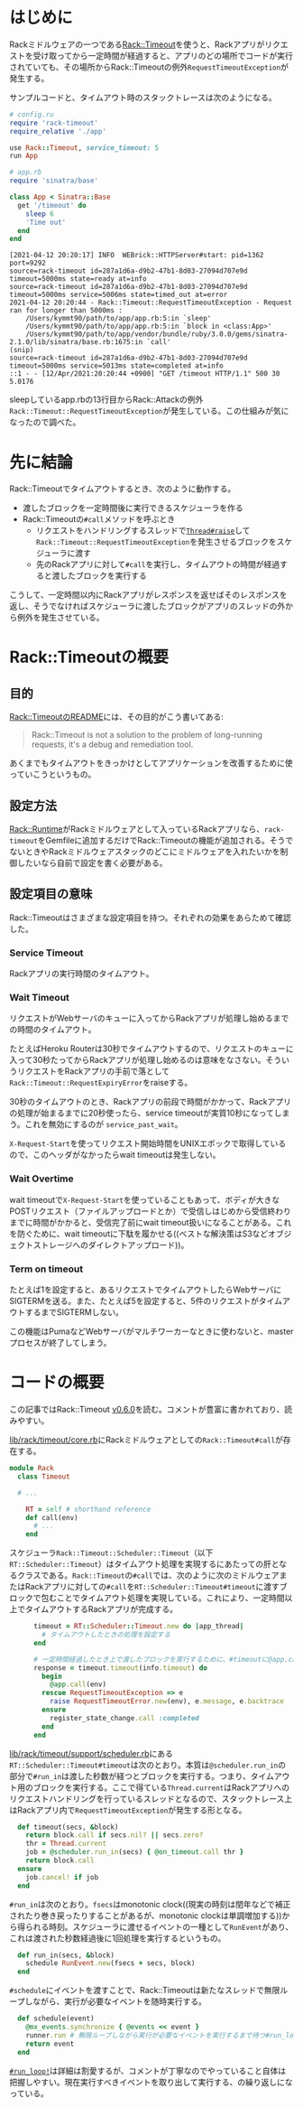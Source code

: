 <!-- Rack::Timeoutによるリクエストタイムアウトの仕組み -->

# はじめに

Rackミドルウェアの一つである[Rack::Timeout](https://github.com/sharpstone/rack-timeout)を使うと、Rackアプリがリクエストを受け取ってから一定時間が経過すると、アプリのどの場所でコードが実行されていても、その場所からRack::Timeoutの例外``RequestTimeoutException``が発生する。

サンプルコードと、タイムアウト時のスタックトレースは次のようになる。

```ruby
# config.ru
require 'rack-timeout'
require_relative './app'

use Rack::Timeout, service_timeout: 5
run App
```

```ruby
# app.rb
require 'sinatra/base'

class App < Sinatra::Base
  get '/timeout' do
    sleep 6
    'Time out'
  end
end
```

```
[2021-04-12 20:20:17] INFO  WEBrick::HTTPServer#start: pid=1362 port=9292
source=rack-timeout id=287a1d6a-d9b2-47b1-8d03-27094d707e9d timeout=5000ms state=ready at=info
source=rack-timeout id=287a1d6a-d9b2-47b1-8d03-27094d707e9d timeout=5000ms service=5006ms state=timed_out at=error
2021-04-12 20:20:44 - Rack::Timeout::RequestTimeoutException - Request ran for longer than 5000ms :
	/Users/kymmt90/path/to/app/app.rb:5:in `sleep'
	/Users/kymmt90/path/to/app/app.rb:5:in `block in <class:App>'
	/Users/kymmt90/path/to/app/vendor/bundle/ruby/3.0.0/gems/sinatra-2.1.0/lib/sinatra/base.rb:1675:in `call'
(snip)
source=rack-timeout id=287a1d6a-d9b2-47b1-8d03-27094d707e9d timeout=5000ms service=5013ms state=completed at=info
::1 - - [12/Apr/2021:20:20:44 +0900] "GET /timeout HTTP/1.1" 500 30 5.0176
```

sleepしているapp.rbの13行目からRack::Attackの例外`Rack::Timeout::RequestTimeoutException`が発生している。この仕組みが気になったので調べた。

# 先に結論

Rack::Timeoutでタイムアウトするとき、次のように動作する。

- 渡したブロックを一定時間後に実行できるスケジューラを作る
- Rack::Timeoutの`#call`メソッドを呼ぶとき
  - リクエストをハンドリングするスレッドで[`Thread#raise`](https://docs.ruby-lang.org/ja/3.0.0/method/Thread/i/raise.html)して`Rack::Timeout::RequestTimeoutException`を発生させるブロックをスケジューラに渡す
  - 先のRackアプリに対して`#call`を実行し、タイムアウトの時間が経過すると渡したブロックを実行する

こうして、一定時間以内にRackアプリがレスポンスを返せばそのレスポンスを返し、そうでなければスケジューラに渡したブロックがアプリのスレッドの外から例外を発生させている。

# Rack::Timeoutの概要

## 目的

[Rack::TimeoutのREADME](https://github.com/sharpstone/rack-timeout#readme)には、その目的がこう書いてある:

> Rack::Timeout is not a solution to the problem of long-running requests, it's a debug and remediation tool.

あくまでもタイムアウトをきっかけとしてアプリケーションを改善するために使っていこうというもの。

## 設定方法

[Rack::Runtime](https://github.com/rack/rack/blob/master/lib/rack/runtime.rb)がRackミドルウェアとして入っているRackアプリなら、`rack-timeout`をGemfileに追加するだけでRack::Timeoutの機能が追加される。そうでないときやRackミドルウェアスタックのどこにミドルウェアを入れたいかを制御したいなら自前で設定を書く必要がある。

## 設定項目の意味

Rack::Timeoutはさまざまな設定項目を持つ。それぞれの効果をあらためて確認した。

### Service Timeout

Rackアプリの実行時間のタイムアウト。

### Wait Timeout

リクエストがWebサーバのキューに入ってからRackアプリが処理し始めるまでの時間のタイムアウト。

たとえばHeroku Routerは30秒でタイムアウトするので、リクエストのキューに入って30秒たってからRackアプリが処理し始めるのは意味をなさない。そういうリクエストをRackアプリの手前で落として`Rack::Timeout::RequestExpiryError`をraiseする。

30秒のタイムアウトのとき、Rackアプリの前段で時間がかかって、Rackアプリの処理が始まるまでに20秒使ったら、service timeoutが実質10秒になってしまう。これを無効にするのが `service_past_wait`。

`X-Request-Start`を使ってリクエスト開始時間をUNIXエポックで取得しているので、このヘッダがなかったらwait timeoutは発生しない。

### Wait Overtime

wait timeoutで`X-Request-Start`を使っていることもあって、ボディが大きなPOSTリクエスト（ファイルアップロードとか）で受信しはじめから受信終わりまでに時間がかかると、受信完了前にwait timeout扱いになることがある。これを防ぐために、wait timeoutに下駄を履かせる((ベストな解決策はS3などオブジェクトストレージへのダイレクトアップロード))。

### Term on timeout

たとえば1を設定すると、あるリクエストでタイムアウトしたらWebサーバにSIGTERMを送る。また、たとえば5を設定すると、5件のリクエストがタイムアウトするまでSIGTERMしない。

この機能はPumaなどWebサーバがマルチワーカーなときに使わないと、masterプロセスが終了してしまう。

# コードの概要

この記事ではRack::Timeout [v0.6.0](https://github.com/sharpstone/rack-timeout/tree/v0.6.0)を読む。コメントが豊富に書かれており、読みやすい。

[lib/rack/timeout/core.rb](https://github.com/sharpstone/rack-timeout/blob/v0.6.0/lib/rack/timeout/core.rb)にRackミドルウェアとしての`Rack::Timeout#call`が存在する。

```ruby
module Rack
  class Timeout

  # ...

    RT = self # shorthand reference
    def call(env)
      # ...
    end
```

スケジューラ`Rack::Timeout::Scheduler::Timeout`（以下`RT::Scheduler::Timeout`）はタイムアウト処理を実現するにあたっての肝となるクラスである。`Rack::Timeout`の`#call`では、次のように次のミドルウェアまたはRackアプリに対しての`#call`を`RT::Scheduler::Timeout#timeout`に渡すブロックで包むことでタイムアウト処理を実現している。これにより、一定時間以上でタイムアウトするRackアプリが完成する。

```ruby
      timeout = RT::Scheduler::Timeout.new do |app_thread|
        # タイムアウトしたときの処理を設定する
      end

      # 一定時間経過したとき上で渡したブロックを実行するために、#timeoutに@app.callを実行するブロックを渡す
      response = timeout.timeout(info.timeout) do
        begin
          @app.call(env)
        rescue RequestTimeoutException => e
          raise RequestTimeoutError.new(env), e.message, e.backtrace
        ensure
          register_state_change.call :completed
        end
      end
```

[lib/rack/timeout/support/scheduler.rb](https://github.com/sharpstone/rack-timeout/blob/v0.6.0/lib/rack/timeout/support/scheduler.rb)にある`RT::Scheduler::Timeout#timeout`は次のとおり。本質は`@scheduler.run_in`の部分で`#run_in`は渡した秒数が経つとブロックを実行する。つまり、タイムアウト用のブロックを実行する。ここで得ている`Thread.current`はRackアプリへのリクエストハンドリングを行っているスレッドとなるので、スタックトレース上はRackアプリ内で`RequestTimeoutException`が発生する形となる。

```ruby
  def timeout(secs, &block)
    return block.call if secs.nil? || secs.zero?
    thr = Thread.current
    job = @scheduler.run_in(secs) { @on_timeout.call thr }
    return block.call
  ensure
    job.cancel! if job
  end
```

`#run_in`は次のとおり。`fsecs`はmonotonic clock((現実の時刻は閏年などで補正されたり巻き戻ったりすることがあるが、monotonic clockは単調増加する))から得られる時刻。スケジューラに渡せるイベントの一種として`RunEvent`があり、これは渡された秒数経過後に1回処理を実行するというもの。

```ruby
  def run_in(secs, &block)
    schedule RunEvent.new(fsecs + secs, block)
  end
```

`#schedule`にイベントを渡すことで、Rack::Timeoutは新たなスレッドで無限ループしながら、実行が必要なイベントを随時実行する。

```ruby
  def schedule(event)
    @mx_events.synchronize { @events << event }
    runner.run # 無限ループしながら実行が必要なイベントを実行するまで待つ#run_loop!を別スレッドで実行する
    return event
  end
```

[`#run_loop!`](https://github.com/sharpstone/rack-timeout/blob/v0.6.0/lib/rack/timeout/support/scheduler.rb#L77-L103)は詳細は割愛するが、コメントが丁寧なのでやっていること自体は把握しやすい。現在実行すべきイベントを取り出して実行する、の繰り返しになっている。
